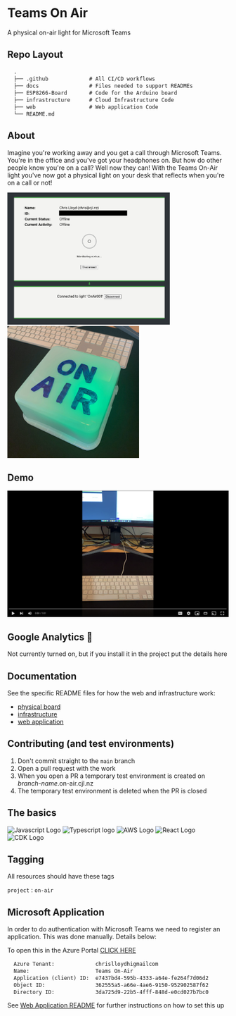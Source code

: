 # Teams On Air
A physical on-air light for Microsoft Teams


## Repo Layout

```
  .
  ├── .github             # All CI/CD workflows
  ├── docs                # Files needed to support READMEs
  ├── ESP8266-Board       # Code for the Arduino board 
  ├── infrastructure      # Cloud Infrastructure Code   
  ├── web                 # Web application Code
  └── README.md
```


## About
Imagine you're working away and you get a call through Microsoft Teams. You're in the office and you've got your headphones on. But how do other people know you're on a call? Well now they can! With the Teams On-Air light you've now got a physical light on your desk that reflects when you're on a call or not!

<img src="docs/imgs/web_connected.png" height="300" /> <img src="docs/imgs/board_01.jpg" width="300" />


## Demo

[![Teams On-Air Light Demo](docs/imgs/demo_screenshot.png)](https://youtu.be/296F3C0Eh5M "Teams On-Air Light Demo")


## Google Analytics 👀
Not currently turned on, but if you install it in the project put the details here


## Documentation
See the specific README files for how the web and infrastructure work:
  * [physical board](ESP8266-Board/README.md)
  * [infrastructure](infrastructure/README.md)
  * [web application](web/README.md) 


## Contributing (and test environments)
1. Don't commit straight to the `main` branch
2. Open a pull request with the work
3. When you open a PR a temporary test environment is created on _branch-name_.on-air.cjl.nz
4. The temporary test environment is deleted when the PR is closed


## The basics

<img src="https://upload.wikimedia.org/wikipedia/commons/thumb/9/99/Unofficial_JavaScript_logo_2.svg/2048px-Unofficial_JavaScript_logo_2.svg.png" alt="Javascript Logo" height="50"/>
<img src="https://upload.wikimedia.org/wikipedia/commons/thumb/4/4c/Typescript_logo_2020.svg/1200px-Typescript_logo_2020.svg.png" alt="Typescript logo" height="50" />
<img src="https://upload.wikimedia.org/wikipedia/commons/thumb/9/93/Amazon_Web_Services_Logo.svg/1024px-Amazon_Web_Services_Logo.svg.png" alt="AWS Logo" height="50"/>
<img src="https://storage.googleapis.com/blog-images-backup/1*3SVfBkNZI2f-sspiq59xcw.png" alt="React Logo" height="50"/>
<img src="https://d2908q01vomqb2.cloudfront.net/7719a1c782a1ba91c031a682a0a2f8658209adbf/2021/01/15/cdk-logo6-1260x476.png" alt="CDK Logo" height="50"/>


## Tagging
All resources should have these tags

`project` : `on-air`


## Microsoft Application
In order to do authentication with Microsoft Teams we need to register an application. This was done manually. Details below:

To open this in the Azure Portal [CLICK HERE](https://portal.azure.com/?quickstart=true#blade/Microsoft_AAD_RegisteredApps/ApplicationMenuBlade/Overview/quickStartType//sourceType/Microsoft_AAD_IAM/appId/e7437bd4-595b-4333-a64e-fe264f7d06d2/objectId/362555a5-a66e-4ae6-9150-952902587f62/isMSAApp//defaultBlade/Overview/appSignInAudience/AzureADMultipleOrgs/servicePrincipalCreated/true)
```
  Azure Tenant:             chrislloydhigmailcom
  Name:                     Teams On-Air
  Application (client) ID:  e7437bd4-595b-4333-a64e-fe264f7d06d2
  Object ID:                362555a5-a66e-4ae6-9150-952902587f62
  Directory ID:             3da725d9-22b5-4fff-848d-e0cd027b7bc0
```
See [Web Application README](web/README.md) for further instructions on how to set this up